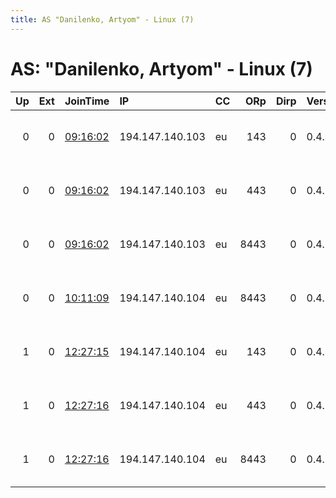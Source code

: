 ```yaml
---
title: AS "Danilenko, Artyom" - Linux (7)
---
```


# AS: "Danilenko, Artyom" - Linux (7)

|   Up |   Ext | JoinTime                                                                                              | IP              | CC   |   ORp |   Dirp | Version   | Contact                      | Nickname            |   eFamMembers |
|-----:|------:|:------------------------------------------------------------------------------------------------------|:----------------|:-----|------:|-------:|:----------|:-----------------------------|:--------------------|--------------:|
|    0 |     0 | [09:16:02](https://nusenu.github.io/OrNetStats/w/relay/153B45CB93CD760FD55E47E5F766A174218EE2EA.html) | 194.147.140.103 | eu   |   143 |      0 | 0.4.7.11  | IPCtor &lt;tor AT ip-connect | tor102IPConnectINFO |             1 |
|    0 |     0 | [09:16:02](https://nusenu.github.io/OrNetStats/w/relay/79FEC56BD282F384AFEF1CD437BB4D24173D34F3.html) | 194.147.140.103 | eu   |   443 |      0 | 0.4.7.11  | IPCtor &lt;tor AT ip-connect | tor102IPConnectINFO |             1 |
|    0 |     0 | [09:16:02](https://nusenu.github.io/OrNetStats/w/relay/9454976053619B682B8AF900B2A0F8426F25B0FA.html) | 194.147.140.103 | eu   |  8443 |      0 | 0.4.7.11  | IPCtor &lt;tor AT ip-connect | tor102IPConnectINFO |             1 |
|    0 |     0 | [10:11:09](https://nusenu.github.io/OrNetStats/w/relay/2D9F2F4A03682FE32777E5FCA03AB7C250C814FB.html) | 194.147.140.104 | eu   |  8443 |      0 | 0.4.7.11  | IPCtor &lt;tor AT ip-connect | tor102IPConnectINFO |             1 |
|    1 |     0 | [12:27:15](https://nusenu.github.io/OrNetStats/w/relay/6B8E8FDE2482A20608764F9F790DE8279CC71760.html) | 194.147.140.104 | eu   |   143 |      0 | 0.4.7.11  | IPCtor &lt;tor AT ip-connect | tor104IPConnectINFO |             1 |
|    1 |     0 | [12:27:16](https://nusenu.github.io/OrNetStats/w/relay/95289679D600BA79F0357AC4A0B21E791DD62F9E.html) | 194.147.140.104 | eu   |   443 |      0 | 0.4.7.11  | IPCtor &lt;tor AT ip-connect | tor104IPConnectINFO |             1 |
|    1 |     0 | [12:27:16](https://nusenu.github.io/OrNetStats/w/relay/E6E73C7DAF2D18A8E1D551143F3227AE8081E2C0.html) | 194.147.140.104 | eu   |  8443 |      0 | 0.4.7.11  | IPCtor &lt;tor AT ip-connect | tor104IPConnectINFO |             1 |
